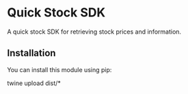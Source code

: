 # Quick Stock SDK

A quick stock SDK for retrieving stock prices and information.

## Installation

You can install this module using pip:

twine upload dist/*              